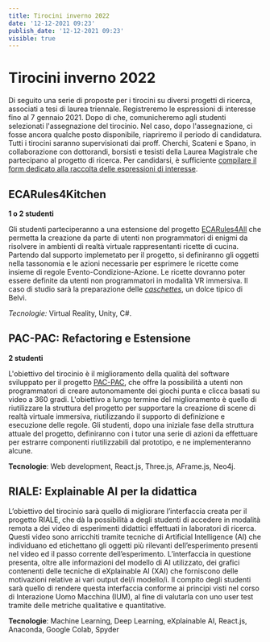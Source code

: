 ```yaml
---
title: Tirocini inverno 2022
date: '12-12-2021 09:23'
publish_date: '12-12-2021 09:23'
visible: true
---
```

# Tirocini inverno 2022

Di seguito una serie di proposte per i tirocini su diversi progetti di ricerca, associati a tesi di laurea triennale. Registreremo le espressioni di interesse fino al 7 gennaio 2021. Dopo di che, comunicheremo agli studenti selezionati l'assegnazione del tirocinio. Nel caso, dopo l'assegnazione, ci fosse ancora qualche posto disponibile, riapriremo il periodo di candidatura.
Tutti i tirocini saranno supervisionati dai proff. Cherchi, Scateni e Spano, in collaborazione con dottorandi, borsisti e tesisti della Laurea Magistrale che partecipano al progetto di ricerca.
Per candidarsi, è sufficiente [compilare il form dedicato alla raccolta delle espressioni di interesse](https://forms.gle/wZFGcPmCqJyUoRsD6).

## ECARules4Kitchen

**1 o 2 studenti**

Gli studenti parteciperanno a una estensione del progetto [ECARules4All](https://cg3hci.dmi.unica.it/lab/it/projects/ecarules4all) che permetta la creazione da parte di utenti non programmatori di enigmi da risolvere in ambienti di realtà virtuale rappresentanti ricette di cucina. Partendo dal supporto implemetato per il progetto, si definiranno gli oggetti nella tassonomia e le azioni necessarie per esprimere le ricette come insieme di regole Evento-Condizione-Azione. Le ricette dovranno poter essere definite da utenti non programmatori in modalità VR immersiva. Il caso di studio sarà la preparazione delle [*caschettes*](https://www.cuoredellasardegna.it/notizie/notizia/Is-Caschettes-simbolo-della-produzione-artigianale-di-Belvi/), un dolce tipico di Belvì.

*Tecnologie:* Virtual Reality, Unity, C#.

## PAC-PAC: Refactoring e Estensione

**2 studenti**

L'obiettivo del tirocinio è il miglioramento della qualità del software sviluppato per il progetto [PAC-PAC](https://cg3hci.dmi.unica.it/lab/it/projects/pacpac), che offre la possibilità a utenti non programmatori di creare autonomamente dei giochi punta e clicca basati su video a 360 gradi. L'obiettivo a lungo termine del miglioramento è quello di riutilizzare la struttura del progetto per supportare la creazione di scene di realtà virtuale immersiva, riutilizzando il supporto di definizione e esecuzione delle regole. Gli studenti, dopo una iniziale fase della struttura attuale del progetto, definiranno con i tutor una serie di azioni da effettuare per estrarre componenti riutilizzabili dal prototipo, e ne implementeranno alcune. 

**Tecnologie**: Web development, React.js, Three.js, AFrame.js, Neo4j. 

## RIALE: Explainable AI per la didattica
L’obiettivo del tirocinio sarà quello di migliorare l’interfaccia creata per il progetto RIALE, che dà la possibilità a degli studenti di accedere in modalità remota a dei video di esperimenti didattici effettuati in laboratori di ricerca. Questi video sono arricchiti tramite tecniche di Artificial Intelligence (AI) che individuano ed etichettano gli oggetti più rilevanti dell’esperimento presenti nel video ed il passo corrente dell’esperimento. L’interfaccia in questione presenta, oltre alle informazioni del modello di AI utilizzato, dei grafici contenenti delle tecniche di eXplainable AI (XAI) che forniscono delle motivazioni relative ai vari output del/i modello/i.  Il compito degli studenti sarà quello di rendere questa interfaccia conforme ai principi visti nel corso di Interazione Uomo Macchina (IUM), al fine di valutarla con uno user test tramite delle metriche qualitative e quantitative.



**Tecnologie**: Machine Learning, Deep Learning, eXplainable AI, React.js, Anaconda, Google Colab, Spyder


